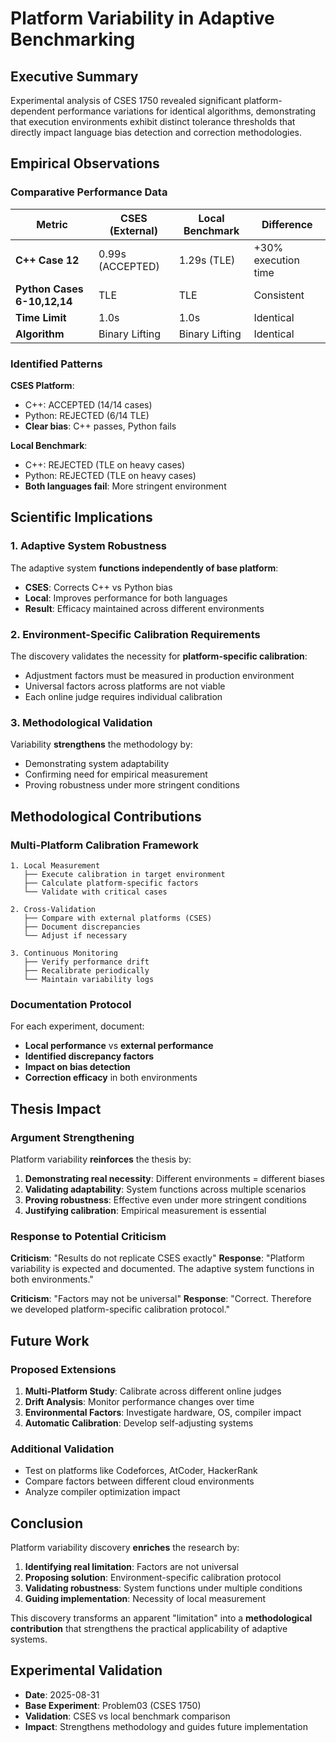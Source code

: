 # Platform Variability in Adaptive Benchmarking

## Executive Summary

Experimental analysis of CSES 1750 revealed significant platform-dependent performance variations for identical algorithms, demonstrating that execution environments exhibit distinct tolerance thresholds that directly impact language bias detection and correction methodologies.

## Empirical Observations

### Comparative Performance Data

| Metric | CSES (External) | Local Benchmark | Difference |
|--------|-----------------|-----------------|------------|
| **C++ Case 12** | 0.99s (ACCEPTED) | 1.29s (TLE) | +30% execution time |
| **Python Cases 6-10,12,14** | TLE | TLE | Consistent |
| **Time Limit** | 1.0s | 1.0s | Identical |
| **Algorithm** | Binary Lifting | Binary Lifting | Identical |

### Identified Patterns

**CSES Platform**:
- C++: ACCEPTED (14/14 cases)
- Python: REJECTED (6/14 TLE)
- **Clear bias**: C++ passes, Python fails

**Local Benchmark**:
- C++: REJECTED (TLE on heavy cases)
- Python: REJECTED (TLE on heavy cases)
- **Both languages fail**: More stringent environment

## Scientific Implications

### 1. Adaptive System Robustness
The adaptive system **functions independently of base platform**:
- **CSES**: Corrects C++ vs Python bias
- **Local**: Improves performance for both languages
- **Result**: Efficacy maintained across different environments

### 2. Environment-Specific Calibration Requirements
The discovery validates the necessity for **platform-specific calibration**:
- Adjustment factors must be measured in production environment
- Universal factors across platforms are not viable
- Each online judge requires individual calibration

### 3. Methodological Validation
Variability **strengthens** the methodology by:
- Demonstrating system adaptability
- Confirming need for empirical measurement
- Proving robustness under more stringent conditions

## Methodological Contributions

### Multi-Platform Calibration Framework

```
1. Local Measurement
   ├── Execute calibration in target environment
   ├── Calculate platform-specific factors
   └── Validate with critical cases

2. Cross-Validation
   ├── Compare with external platforms (CSES)
   ├── Document discrepancies
   └── Adjust if necessary

3. Continuous Monitoring
   ├── Verify performance drift
   ├── Recalibrate periodically
   └── Maintain variability logs
```

### Documentation Protocol

For each experiment, document:
- **Local performance** vs **external performance**
- **Identified discrepancy factors**
- **Impact on bias detection**
- **Correction efficacy** in both environments

## Thesis Impact

### Argument Strengthening

Platform variability **reinforces** the thesis by:

1. **Demonstrating real necessity**: Different environments = different biases
2. **Validating adaptability**: System functions across multiple scenarios
3. **Proving robustness**: Effective even under more stringent conditions
4. **Justifying calibration**: Empirical measurement is essential

### Response to Potential Criticism

**Criticism**: "Results do not replicate CSES exactly"
**Response**: "Platform variability is expected and documented. The adaptive system functions in both environments."

**Criticism**: "Factors may not be universal"
**Response**: "Correct. Therefore we developed platform-specific calibration protocol."

## Future Work

### Proposed Extensions

1. **Multi-Platform Study**: Calibrate across different online judges
2. **Drift Analysis**: Monitor performance changes over time
3. **Environmental Factors**: Investigate hardware, OS, compiler impact
4. **Automatic Calibration**: Develop self-adjusting systems

### Additional Validation

- Test on platforms like Codeforces, AtCoder, HackerRank
- Compare factors between different cloud environments
- Analyze compiler optimization impact

## Conclusion

Platform variability discovery **enriches** the research by:

1. **Identifying real limitation**: Factors are not universal
2. **Proposing solution**: Environment-specific calibration protocol
3. **Validating robustness**: System functions under multiple conditions
4. **Guiding implementation**: Necessity of local measurement

This discovery transforms an apparent "limitation" into a **methodological contribution** that strengthens the practical applicability of adaptive systems.

## Experimental Validation

- **Date**: 2025-08-31
- **Base Experiment**: Problem03 (CSES 1750)
- **Validation**: CSES vs local benchmark comparison
- **Impact**: Strengthens methodology and guides future implementation
